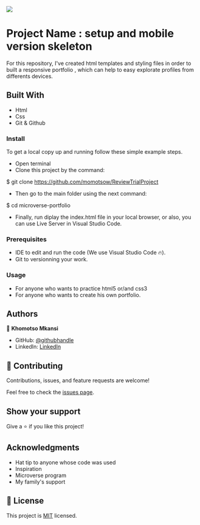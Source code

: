 ![](https://img.shields.io/badge/Microverse-blueviolet)

# Project Name : setup and mobile version skeleton

For this repository, I've created html templates and styling files in order to built a responsive portfolio ,  which can help to easy explorate  profiles from differents devices.

## Built With

- Html
- Css
- Git & Github

### Install

To get a local copy up and running follow these simple example steps.
- Open terminal
- Clone this project by the command: 

$ git clone https://github.com/momotsow/ReviewTrialProject

- Then go to the main folder using the next command:

$ cd microverse-portfolio

- Finally, run diplay the index.html file in your local browser, or also, you can use Live Server in Visual Studio Code.

### Prerequisites

- IDE to edit and run the code (We use Visual Studio Code 🔥).
- Git to versionning your work.

### Usage

- For anyone who wants to practice html5 or/and css3
- For anyone who wants to create his own portfolio.

## Authors

👤 **Khomotso Mkansi**

- GitHub: [@githubhandle](https://github.com/momotsow)
- LinkedIn: [LinkedIn](https://www.linkedin.com/in/khomotso-prudence-mkansi-aa7794b7/)

## 🤝 Contributing

Contributions, issues, and feature requests are welcome!

Feel free to check the [issues page](../../issues/).

## Show your support

Give a ⭐️ if you like this project!

## Acknowledgments

- Hat tip to anyone whose code was used
- Inspiration
- Microverse program
- My family's support

## 📝 License

This project is [MIT](./LICENSE) licensed.